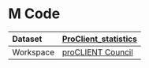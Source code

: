 



# M Code

|Dataset|[ProClient_statistics](./../ProClient_statistics.md)|
| :--- | :--- |
|Workspace|[proCLIENT Council](../../Workspaces/proCLIENT-Council.md)|
